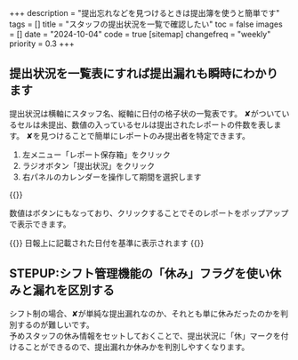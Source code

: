 +++
description = "提出忘れなどを見つけるときは提出簿を使うと簡単です"
tags = []
title = "スタッフの提出状況を一覧で確認したい"
toc = false
images = []
date = "2024-10-04"
code = true
[sitemap]
  changefreq = "weekly"
  priority = 0.3
+++

## 提出状況を一覧表にすれば提出漏れも瞬時にわかります

提出状況は横軸にスタッフ名、縦軸に日付の格子状の一覧表です。
✘がついているセルは未提出、数値の入っているセルは提出されたレポートの件数を表します。
✘を見つけることで簡単にレポートのみ提出者を特定できます。


1. 左メニュー「レポート保存箱」をクリック
2. ラジオボタン「提出状況」をクリック
3. 右パネルのカレンダーを操作して期間を選択します

{{<iTablet filename="map" msg="提出状況は右上のカレンダーと同じ期間を表示するよ" alice="pc">}}


数値はボタンにもなっており、クリックすることでそのレポートをポップアップで表示できます。

{{<warning>}}
日報上に記載された日付を基準に表示されます
{{</warning>}}


## STEPUP:シフト管理機能の「休み」フラグを使い休みと漏れを区別する

シフト制の場合、✘が単純な提出漏れなのか、それとも単に休みだったのかを判別するのが難しいです。  
予めスタッフの休み情報をセットしておくことで、提出状況に「休」マークを付けることができるので、提出漏れか休みかを判別しやすくなります。



